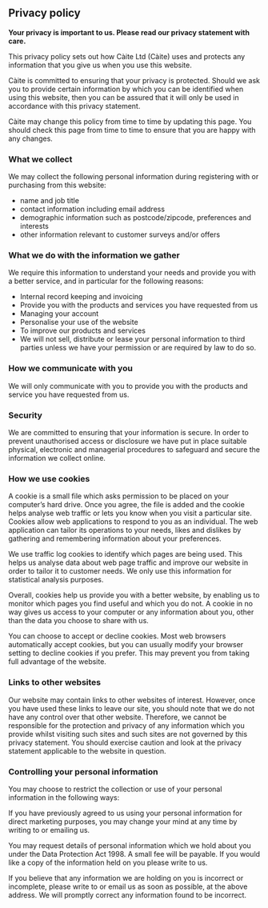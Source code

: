 ## Privacy policy
**Your privacy is important to us. Please read our privacy statement with care.**

This privacy policy sets out how Càite Ltd (Càite) uses and protects any information that you give us when you use this website.

Càite is committed to ensuring that your privacy is protected. Should we ask you to provide certain information by which you can be identified when using this website, then you can be assured that it will only be used in accordance with this privacy statement.

Càite may change this policy from time to time by updating this page. You should check this page from time to time to ensure that you are happy with any changes.

### What we collect

We may collect the following personal information during registering with or purchasing from this website:

* name and job title
* contact information including email address
* demographic information such as postcode/zipcode, preferences and interests
* other information relevant to customer surveys and/or offers

### What we do with the information we gather

We require this information to understand your needs and provide you with a better service, and in particular for the following reasons:

* Internal record keeping and invoicing
* Provide you with the products and services you have requested from us
* Managing your account
* Personalise your use of the website
* To improve our products and services
* We will not sell, distribute or lease your personal information to third parties unless we have your permission or are required by law to do so.

### How we communicate with you

We will only communicate with you to provide you with the products and service you have requested from us.

### Security

We are committed to ensuring that your information is secure. In order to prevent unauthorised access or disclosure we have put in place suitable physical, electronic and managerial procedures to safeguard and secure the information we collect online.

### How we use cookies

A cookie is a small file which asks permission to be placed on your computer’s hard drive. Once you agree, the file is added and the cookie helps analyse web traffic or lets you know when you visit a particular site. Cookies allow web applications to respond to you as an individual. The web application can tailor its operations to your needs, likes and dislikes by gathering and remembering information about your preferences.

We use traffic log cookies to identify which pages are being used. This helps us analyse data about web page traffic and improve our website in order to tailor it to customer needs. We only use this information for statistical analysis purposes.

Overall, cookies help us provide you with a better website, by enabling us to monitor which pages you find useful and which you do not. A cookie in no way gives us access to your computer or any information about you, other than the data you choose to share with us.

You can choose to accept or decline cookies. Most web browsers automatically accept cookies, but you can usually modify your browser setting to decline cookies if you prefer. This may prevent you from taking full advantage of the website.

### Links to other websites

Our website may contain links to other websites of interest. However, once you have used these links to leave our site, you should note that we do not have any control over that other website. Therefore, we cannot be responsible for the protection and privacy of any information which you provide whilst visiting such sites and such sites are not governed by this privacy statement. You should exercise caution and look at the privacy statement applicable to the website in question.

### Controlling your personal information

You may choose to restrict the collection or use of your personal information in the following ways:

If you have previously agreed to us using your personal information for direct marketing purposes, you may change your mind at any time by writing to or emailing us.

You may request details of personal information which we hold about you under the Data Protection Act 1998. A small fee will be payable. If you would like a copy of the information held on you please write to us.

If you believe that any information we are holding on you is incorrect or incomplete, please write to or email us as soon as possible, at the above address. We will promptly correct any information found to be incorrect.